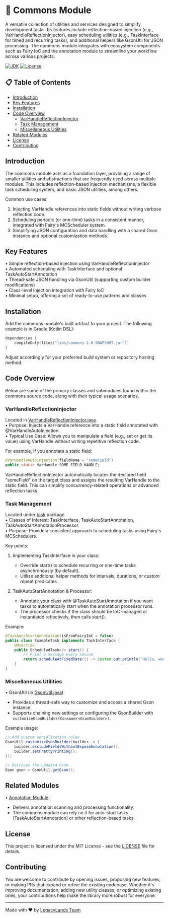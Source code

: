 # 🌟 Commons Module

A versatile collection of utilities and services designed to simplify development tasks. Its features include reflection-based injection (e.g., VarHandleReflectionInjector), easy scheduling utilities (e.g., TaskInterface for timed and recurring tasks), and additional helpers like GsonUtil for JSON processing. The commons module integrates with ecosystem components such as Fairy IoC and the annotation module to streamline your workflow across various projects.

[![JDK](https://img.shields.io/badge/JDK-17%2B-blue.svg)](https://www.oracle.com/java/technologies/javase/jdk17-archive-downloads.html)
[![License](https://img.shields.io/badge/license-MIT-green.svg)](LICENSE)

## 📋 Table of Contents
- [Introduction](#introduction)
- [Key Features](#key-features)
- [Installation](#installation)
- [Code Overview](#code-overview)
  - [VarHandleReflectionInjector](#varhandlereflectioninjector)
  - [Task Management](#task-management)
  - [Miscellaneous Utilities](#miscellaneous-utilities)
- [Related Modules](#related-modules)
- [License](#license)
- [Contributing](#contributing)

## Introduction

The commons module acts as a foundation layer, providing a range of smaller utilities and abstractions that are frequently used across multiple modules. This includes reflection-based injection mechanisms, a flexible task scheduling system, and basic JSON utilities, among others.

Common use cases:
1. Injecting VarHandle references into static fields without writing verbose reflection code.  
2. Scheduling periodic (or one-time) tasks in a consistent manner, integrated with Fairy's MCScheduler system.  
3. Simplifying JSON configuration and data handling with a shared Gson instance and optional customization methods.  

## Key Features

• Simple reflection-based injection using VarHandleReflectionInjector  
• Automated scheduling with TaskInterface and optional TaskAutoStartAnnotation  
• Thread-safe JSON handling via GsonUtil (supporting custom builder modifications)  
• Class-level injection integration with Fairy IoC  
• Minimal setup, offering a set of ready-to-use patterns and classes  

## Installation

Add the commons module's built artifact to your project. The following example is in Gradle (Kotlin DSL):

```kotlin
dependencies {
    compileOnly(files("libs/commons-1.0-SNAPSHOT.jar"))
}
```

Adjust accordingly for your preferred build system or repository hosting method.

## Code Overview

Below are some of the primary classes and submodules found within the commons source code, along with their typical usage scenarios.

### VarHandleReflectionInjector

Located in [VarHandleReflectionInjector.java](src/main/java/net/legacy/library/commons/injector/VarHandleReflectionInjector.java).  
• Purpose: Injects a VarHandle reference into a static field annotated with @VarHandleAutoInjection.  
• Typical Use Case: Allows you to manipulate a field (e.g., set or get its value) using VarHandle without writing repetitive reflection code.

For example, if you annotate a static field:
```java
@VarHandleAutoInjection(fieldName = "someField")
public static VarHandle SOME_FIELD_HANDLE;
```
VarHandleReflectionInjector automatically locates the declared field "someField" on the target class and assigns the resulting VarHandle to the static field. This can simplify concurrency-related operations or advanced reflection tasks.

### Task Management

Located under [task](src/main/java/net/legacy/library/commons/task) package.  
• Classes of Interest: TaskInterface, TaskAutoStartAnnotation, TaskAutoStartAnnotationProcessor.  
• Purpose: Provide a consistent approach to scheduling tasks using Fairy's MCSchedulers.  

Key points:
1. Implementing TaskInterface in your class:  
   - Override start() to schedule recurring or one-time tasks asynchronously (by default).  
   - Utilize additional helper methods for intervals, durations, or custom repeat predicates.

2. TaskAutoStartAnnotation & Processor:  
   - Annotate your class with @TaskAutoStartAnnotation if you want tasks to automatically start when the annotation processor runs.  
   - The processor checks if the class should be IoC-managed or instantiated reflectively, then calls start().  

Example:
```java
@TaskAutoStartAnnotation(isFromFairyIoC = false)
public class ExampleTask implements TaskInterface {
    @Override
    public ScheduledTask<?> start() {
        // Print a message every second
        return scheduleAtFixedRate(() -> System.out.println("Hello, world!"), 0, 20);
    }
}
```

### Miscellaneous Utilities

• GsonUtil (in [GsonUtil.java](src/main/java/net/legacy/library/commons/util/GsonUtil.java)):  
  - Provides a thread-safe way to customize and access a shared Gson instance.  
  - Supports chaining new settings or configuring the GsonBuilder with `customizeGsonBuilder(Consumer<GsonBuilder>)`.  

Example usage:
```java
// Add custom serialization rules
GsonUtil.customizeGsonBuilder(builder -> {
    builder.excludeFieldsWithoutExposeAnnotation();
    builder.setPrettyPrinting();
});

// Retrieve the updated Gson
Gson gson = GsonUtil.getGson();
```

## Related Modules

• [Annotation Module](../annotation/README.md):  
  - Delivers annotation scanning and processing functionality.  
  - The commons module can rely on it for auto-start tasks (TaskAutoStartAnnotation) or other reflection-based tasks.

## License

This project is licensed under the MIT License - see the [LICENSE](../LICENSE) file for details.

## Contributing

You are welcome to contribute by opening issues, proposing new features, or making PRs that expand or refine the existing codebase. Whether it's improving documentation, adding new utility classes, or optimizing existing ones, your contributions help make the library more robust for everyone.

---


Made with ❤️ by [LegacyLands Team](https://github.com/LegacyLands)

